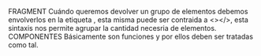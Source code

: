 FRAGMENT
Cuándo queremos devolver un grupo de elementos debemos envolverlos en la etiqueta <fragment></fragment>, esta misma puede ser contraida a <></>, esta sintaxis nos permite agrupar la cantidad necesria de elementos.
COMPONENTES
Básicamente son funciones y por ellos deben ser tratadas como tal.